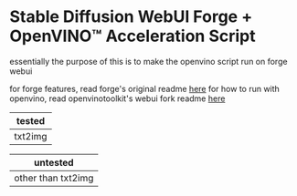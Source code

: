 # Stable Diffusion WebUI Forge + OpenVINO™ Acceleration Script

essentially the purpose of this is to make the openvino script run on forge webui

for forge features, read forge's original readme [here](https://github.com/lllyasviel/stable-diffusion-webui-forge/blob/main/README.md)
for how to run with openvino, read openvinotoolkit's webui fork readme [here](https://github.com/openvinotoolkit/stable-diffusion-webui/blob/master/README.md)

| tested | 
| ------ | 
| txt2img |

| untested | 
| ------ | 
| other than txt2img |
